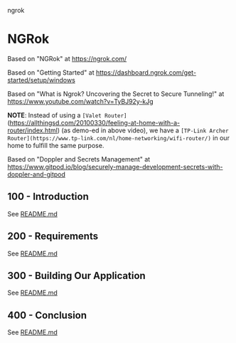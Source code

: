 ngrok
# NGRok

Based on "NGRok" at https://ngrok.com/

Based on "Getting Started" at https://dashboard.ngrok.com/get-started/setup/windows

Based on "What is Ngrok? Uncovering the Secret to Secure Tunneling!" at https://www.youtube.com/watch?v=TyBJ92y-kJg

**NOTE**: Instead of using a ```[Valet Router]```(https://allthingsd.com/20100330/feeling-at-home-with-a-router/index.html) (as demo-ed in above video), we have a ```[TP-Link Archer Router](https://www.tp-link.com/nl/home-networking/wifi-router/)``` in our home to fulfill the same purpose.  

Based on "Doppler and Secrets Management" at https://www.gitpod.io/blog/securely-manage-development-secrets-with-doppler-and-gitpod

## 100 - Introduction

See [README.md](./100/README.md)

## 200 - Requirements

See [README.md](./200/README.md)

## 300 - Building Our Application

See [README.md](./300/README.md)

## 400 - Conclusion

See [README.md](./400/README.md)
